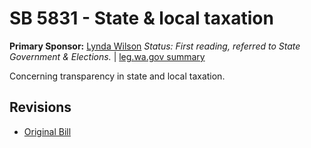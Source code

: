 # SB 5831 - State & local taxation
**Primary Sponsor:** [Lynda Wilson](/person/leg/lynda.wilson.md)
*Status: First reading, referred to State Government & Elections.* | [leg.wa.gov summary](https://app.leg.wa.gov/billsummary?BillNumber=5831&Year=2021)

Concerning transparency in state and local taxation.

## Revisions
* [Original Bill](1/)